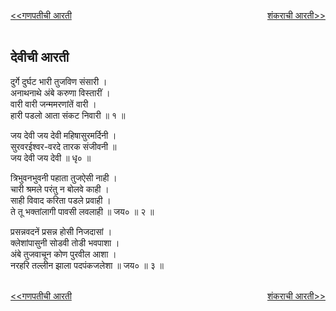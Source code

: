 <a href="/ganapati-aaratyaa/गणपतीची%20आरती.html" style="float: left;"><<गणपतीची आरती</a> <a href="/ganapati-aaratyaa/शंकराची%20आरती.html" style="float: right;">शंकराची आरती>></a>  

<br />
<br />

देवीची आरती
-----------
दुर्गे दुर्घट भारी तुजविण संसारी ।  
अनाथनाथे अंबे करुणा विस्तारीं ।  
वारी वारी जन्ममरणांतें   वारी ।  
हारी पडलो आता संकट निवारी ॥ १ ॥  
  
जय देवी जय देवी महिषासुरमर्दिनी ।  
सुरवरईश्वर-वरदे तारक संजीवनी ॥  
जय देवी जय देवी ॥ धृ० ॥  
  
त्रिभुवनभुवनी पहाता तुजऐसी नाही ।  
चारी श्रमले परंतु न बोलवे काही ।  
साही विवाद करिता पडले प्रवाही ।  
ते तू भक्तांलागी पावसी लवलाही ॥ जय० ॥ २ ॥  
  
प्रसन्नवदनें प्रसन्न होसी निजदासां ।  
क्लेशांपासुनी सोडवी तोडी भवपाशा ।  
अंबे तुजवाचून कोण पुरवील आशा ।  
नरहरि तल्लीन झाला पदपंकजलेशा ॥ जय० ॥ ३ ॥

<br />
<a href="/ganapati-aaratyaa/गणपतीची%20आरती.html" style="float: left;"><<गणपतीची आरती</a> <a href="/ganapati-aaratyaa/शंकराची%20आरती.html" style="float: right;">शंकराची आरती>></a>
